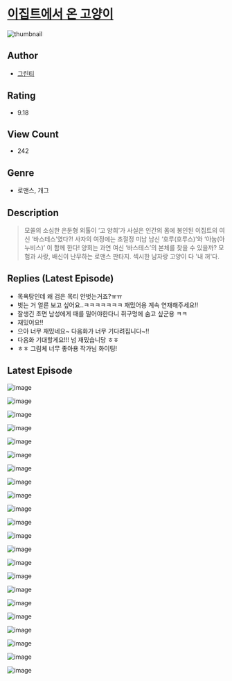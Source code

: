 # [이집트에서 온 고양이](https://comic.naver.com/bestChallenge/list?titleId=810133)
![thumbnail](https://image-comic.pstatic.net/user_contents_data/challenge_comic/2023/05/23/upload_7076389106366036018_480x623.jpeg)

## Author
- [그린티](https://comic.naver.com/artistTitle?id=366808)

## Rating
- 9.18

## View Count
- 242

## Genre
- 로맨스, 개그

## Description
> 모쏠의 소심한 은둔형 외톨이 ‘고 양희’가 사실은 인간의 몸에 봉인된 이집트의 여신 ‘바스테스’였다?! 사자의 여정에는 초절정 미남 남신 ‘호루(호루스)’와 ‘아눕(아누비스)’ 이 함께 한다! 양희는 과연 여신 ‘바스테스’의 본체를 찾을 수 있을까? 모험과 사랑, 배신이 난무하는 로맨스 판타지. 섹시한 남자랑 고양이 다 '내 꺼'다.

## Replies (Latest Episode)
- 목욕탕인데 왜 검은 목티 안벗는거죠?ㅠㅠ
- 벗는 거 얼른 보고 싶어요..ㅋㅋㅋㅋㅋㅋㅋ 재밌어용 계속 연재해주세요!!
- 잘생긴 초면 남성에게 때를 밀어야한다니 쥐구멍에 숨고 싶군용 ㅋㅋ
- 재밌어요!!
- 으아 너무 재밌네요~ 다음화가 너무 기다려집니다~!!
- 다음화 기대할게요!!! 넘 재밌습니당 ㅎㅎ
- ㅎㅎ 그림체 너무 좋아용 작가님 화이팅!

## Latest Episode
![image](https://image-comic.pstatic.net/user_contents_data/challenge_comic/2023/05/26/366808/upload_4121136024681395508.jpeg)

![image](https://image-comic.pstatic.net/user_contents_data/challenge_comic/2023/05/26/366808/upload_4050534192544965732.jpeg)

![image](https://image-comic.pstatic.net/user_contents_data/challenge_comic/2023/05/26/366808/upload_7161624114593621601.jpeg)

![image](https://image-comic.pstatic.net/user_contents_data/challenge_comic/2023/05/26/366808/upload_3703145503894037048.jpeg)

![image](https://image-comic.pstatic.net/user_contents_data/challenge_comic/2023/05/26/366808/upload_3703419252999545141.jpeg)

![image](https://image-comic.pstatic.net/user_contents_data/challenge_comic/2023/05/26/366808/upload_3688782781841029176.jpeg)

![image](https://image-comic.pstatic.net/user_contents_data/challenge_comic/2023/05/26/366808/upload_4123434013314659376.jpeg)

![image](https://image-comic.pstatic.net/user_contents_data/challenge_comic/2023/05/26/366808/upload_7018075180106003256.jpeg)

![image](https://image-comic.pstatic.net/user_contents_data/challenge_comic/2023/05/26/366808/upload_3762812882576302438.jpeg)

![image](https://image-comic.pstatic.net/user_contents_data/challenge_comic/2023/05/26/366808/upload_4063202757735494193.jpeg)

![image](https://image-comic.pstatic.net/user_contents_data/challenge_comic/2023/05/26/366808/upload_7162237861058000742.jpeg)

![image](https://image-comic.pstatic.net/user_contents_data/challenge_comic/2023/05/26/366808/upload_3617855274413666659.jpeg)

![image](https://image-comic.pstatic.net/user_contents_data/challenge_comic/2023/05/26/366808/upload_7363448287214514743.jpeg)

![image](https://image-comic.pstatic.net/user_contents_data/challenge_comic/2023/05/26/366808/upload_7306307763082257762.jpeg)

![image](https://image-comic.pstatic.net/user_contents_data/challenge_comic/2023/05/26/366808/upload_7162190376758109235.jpeg)

![image](https://image-comic.pstatic.net/user_contents_data/challenge_comic/2023/05/26/366808/upload_7233400272343032673.jpeg)

![image](https://image-comic.pstatic.net/user_contents_data/challenge_comic/2023/05/26/366808/upload_3918523343362537783.jpeg)

![image](https://image-comic.pstatic.net/user_contents_data/challenge_comic/2023/05/26/366808/upload_3486403149708748130.jpeg)

![image](https://image-comic.pstatic.net/user_contents_data/challenge_comic/2023/05/26/366808/upload_7293916486885716070.jpeg)

![image](https://image-comic.pstatic.net/user_contents_data/challenge_comic/2023/05/26/366808/upload_3991142963885389872.jpeg)

![image](https://image-comic.pstatic.net/user_contents_data/challenge_comic/2023/05/26/366808/upload_3618753588298461489.jpeg)

![image](https://image-comic.pstatic.net/user_contents_data/challenge_comic/2023/05/26/366808/upload_7365690205063635250.jpeg)
